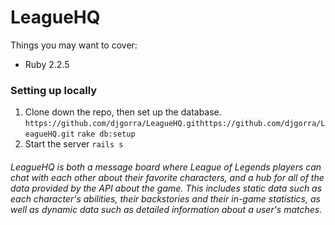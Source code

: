 # LeagueHQ

Things you may want to cover:

* Ruby 2.2.5

### Setting up locally
1. Clone down the repo, then set up the database.
`https://github.com/djgorra/LeagueHQ.githttps://github.com/djgorra/LeagueHQ.git`
`rake db:setup`
2. Start the server
`rails s`

###### LeagueHQ is both a message board where League of Legends players can chat with each other about their favorite characters, and a hub for all of the data provided by the API about the game. This includes static data such as each character's abilities, their backstories and their in-game statistics, as well as dynamic data such as detailed information about a user's matches.
